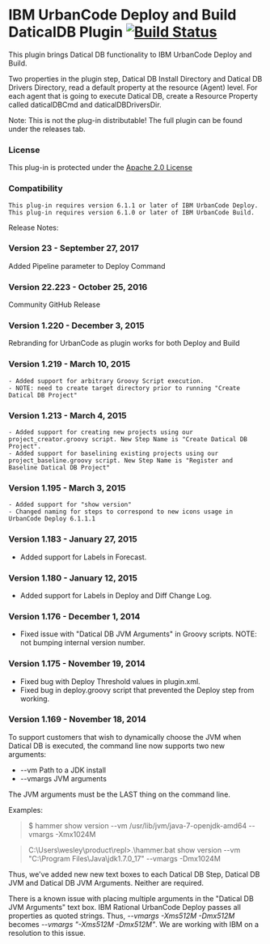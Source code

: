 IBM UrbanCode Deploy and Build DaticalDB Plugin [![Build Status](https://travis-ci.org/IBM-UrbanCode/DaticalDB-UCD-UCB.svg?branch=master)](https://travis-ci.org/IBM-UrbanCode/DaticalDB-UCD-UCB)
=================

This plugin brings Datical DB functionality to IBM UrbanCode Deploy and Build.

Two properties in the plugin step, Datical DB Install Directory and Datical DB Drivers Directory, read a default property at the resource (Agent) level. For each agent that is going to execute Datical DB, create a Resource Property called daticalDBCmd and daticalDBDriversDir.  

Note: This is not the plug-in distributable! The full plugin can be found under the releases tab.

### License
This plug-in is protected under the [Apache 2.0 License](https://www.apache.org/licenses/LICENSE-2.0)

### Compatibility
	This plug-in requires version 6.1.1 or later of IBM UrbanCode Deploy.
    This plug-in requires version 6.1.0 or later of IBM UrbanCode Build.


Release Notes:

### Version 23 - September 27, 2017

Added Pipeline parameter to Deploy Command

### Version 22.223 - October 25, 2016

Community GitHub Release

### Version 1.220 - December 3, 2015

Rebranding for UrbanCode as plugin works for both Deploy and Build

### Version 1.219 - March 10, 2015

	- Added support for arbitrary Groovy Script execution.
	- NOTE: need to create target directory prior to running "Create Datical DB Project"

### Version 1.213 - March 4, 2015

	- Added support for creating new projects using our project_creator.groovy script. New Step Name is "Create Datical DB Project".
	- Added support for baselining existing projects using our project_baseline.groovy script. New Step Name is "Register and Baseline Datical DB Project"

### Version 1.195 - March 3, 2015

	- Added support for "show version"
	- Changed naming for steps to correspond to new icons usage in UrbanCode Deploy 6.1.1.1

### Version 1.183 - January 27, 2015

 - Added support for Labels in Forecast.

### Version 1.180 - January 12, 2015

 - Added support for Labels in Deploy and Diff Change Log.

### Version 1.176 - December 1, 2014

 - Fixed issue with "Datical DB JVM Arguments" in Groovy scripts. NOTE: not bumping internal version number.

### Version 1.175 - November 19, 2014

- Fixed bug with Deploy Threshold values in plugin.xml.
- Fixed bug in deploy.groovy script that prevented the Deploy step from working.

### Version 1.169 - November 18, 2014

To support customers that wish to dynamically choose the JVM when Datical DB is executed, the command line now supports two new arguments:

 - --vm Path to a JDK install
 - --vmargs JVM arguments

The JVM arguments must be the LAST thing on the command line.

Examples:
> $ hammer show version --vm /usr/lib/jvm/java-7-openjdk-amd64 --vmargs -Xmx1024M

> C:\Users\wesley\product\repl>.\hammer.bat show version --vm "C:\Program Files\Java\jdk1.7.0_17" --vmargs -Dmx1024M

Thus, we've added new new text boxes to each Datical DB Step, Datical DB JVM and Datical DB JVM Arguments. Neither are required.

There is a known issue with placing multiple arguments in the "Datical DB JVM Arguments" text box. IBM Rational UrbanCode Deploy passes all properties as quoted strings. Thus, *--vmargs -Xms512M -Dmx512M* becomes *--vmargs "-Xms512M -Dmx512M"*. We are working with IBM on a resolution to this issue.
